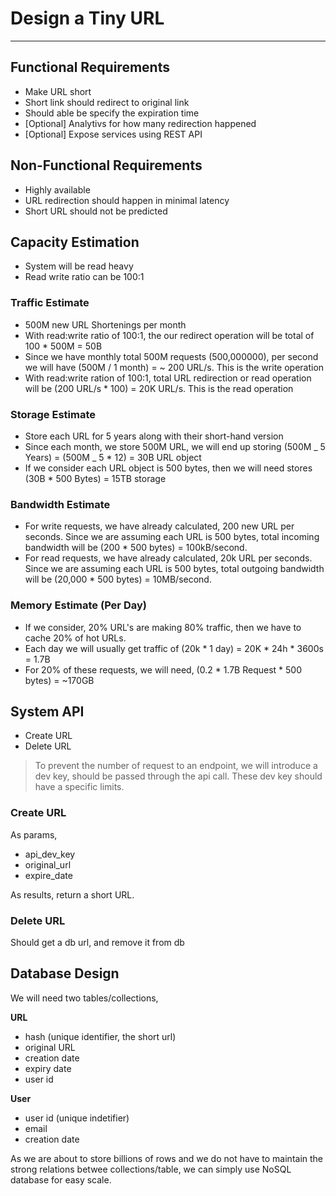 # Design a Tiny URL

---

## Functional Requirements

- Make URL short
- Short link should redirect to original link
- Should able be specify the expiration time
- [Optional] Analytivs for how many redirection happened
- [Optional] Expose services using REST API

## Non-Functional Requirements

- Highly available
- URL redirection should happen in minimal latency
- Short URL should not be predicted

## Capacity Estimation

- System will be read heavy
- Read write ratio can be 100:1

### Traffic Estimate

- 500M new URL Shortenings per month
- With read:write ratio of 100:1, the our redirect operation will be total of 100 \* 500M = 50B
- Since we have monthly total 500M requests (500,000000), per second we will have (500M / 1 month) = ~ 200 URL/s. This is the write operation
- With read:write ration of 100:1, total URL redirection or read operation will be (200 URL/s \* 100) = 20K URL/s. This is the read operation

### Storage Estimate

- Store each URL for 5 years along with their short-hand version
- Since each month, we store 500M URL, we will end up storing (500M _ 5 Years) = (500M _ 5 \* 12) = 30B URL object
- If we consider each URL object is 500 bytes, then we will need stores (30B \* 500 Bytes) = 15TB storage

### Bandwidth Estimate

- For write requests, we have already calculated, 200 new URL per seconds. Since we are assuming each URL is 500 bytes, total incoming bandwidth will be (200 \* 500 bytes) = 100kB/second.
- For read requests, we have already calculated, 20k URL per seconds. Since we are assuming each URL is 500 bytes, total outgoing bandwidth will be (20,000 \* 500 bytes) = 10MB/second.

### Memory Estimate (Per Day)

- If we consider, 20% URL's are making 80% traffic, then we have to cache 20% of hot URLs.
- Each day we will usually get traffic of (20k \* 1 day) = 20K \* 24h \* 3600s = 1.7B
- For 20% of these requests, we will need, (0.2 \* 1.7B Request \* 500 bytes) = ~170GB

## System API

- Create URL
- Delete URL

> To prevent the number of request to an endpoint, we will introduce a dev key, should be passed through the api call. These dev key should have a specific limits.


### Create URL

As params,

- api_dev_key
- original_url
- expire_date

As results, return a short URL.

### Delete URL

Should get a db url, and remove it from db

## Database Design

We will need two tables/collections,

**URL**

- hash (unique identifier, the short url)
- original URL
- creation date
- expiry date
- user id

**User**

- user id (unique indetifier)
- email
- creation date

As we are about to store billions of rows and we do not have to maintain the strong relations betwee collections/table, we can simply use NoSQL database for easy scale.
